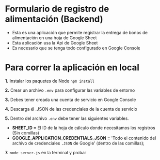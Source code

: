 # Formulario de registro de alimentación (Backend)

* Esta es una aplicación que permite registrar la entrega de bonos de alimentación en una hoja de Google Sheet
* Esta aplicación usa la Api de Google Sheet
* Es necesario que se tenga todo configurado en Google Console

# Para correr la aplicación en local

**1.** Instalar los paquetes de Node ```npm install```

**2.** Crear un archivo ```.env``` para configurar las variables de entorno

**3.** Debes tener creada una cuenta de servicio en Google Console

**4.** Descarga él .JSON de las credenciales de la cuenta de servicio

**5.** Dentro del archivo ```.env``` debe tener las siguientes variables.

* **SHEET_ID =** El ID de la hoja de cálculo donde necesitamos los registros (Sin comillas)
* **GOOGLE_APPLICATION_CREDENTIALS_JSON =** 'Todo el contenido del archivo de credenciales ```.JSON``` de Google' (dentro de las comillas);

**7.** ```node server.js``` en la terminal y probar

